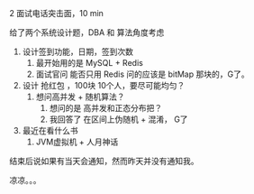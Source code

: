 2 面试电话突击面，10 min
 
给了两个系统设计题，DBA 和 算法角度考虑

1. 设计签到功能，日期，签到次数 
   1. 最开始用的是 MySQL + Redis
   2. 面试官问 能否只用 Redis 问的应该是 bitMap 那块的，G了。
2. 设计 抢红包 ，100块 10个人，要尽可能均匀？ 
   1. 想问高并发 + 随机算法？
      1. 想问的是 高并发和正态分布把？ 
      2. 我回答了 在区间上伪随机 + 混淆， G了
3. 最近在看什么书
   1. JVM虚拟机 + 人月神话
   
结束后说如果有当天会通知，然而昨天并没有通知我。 

凉凉。。。
